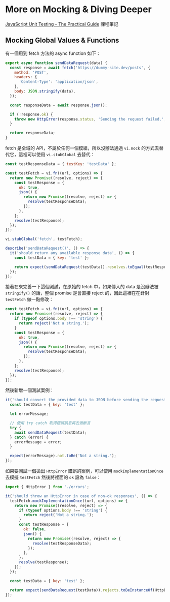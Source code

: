 # More on Mocking & Diving Deeper

[JavaScript Unit Testing - The Practical Guide](https://www.udemy.com/course/javascript-unit-testing-the-practical-guide/) 課程筆記

## Mocking Global Values & Functions

有一個用到 fetch 方法的 async function 如下：

```js
export async function sendDataRequest(data) {
  const response = await fetch('https://dummy-site.dev/posts', {
    method: 'POST',
    headers: {
      'Content-Type': 'application/json',
    },
    body: JSON.stringify(data),
  });

  const responseData = await response.json();

  if (!response.ok) {
    throw new HttpError(response.status, 'Sending the request failed.', responseData);
  }

  return responseData;
}
```

fetch 是全域的 API，不屬於任何一個模組，所以沒辦法通過 `vi.mock` 的方式去替代它，這裡可以使用 `vi.stubGlobal` 去替代：

```js
const testResponseData = { testKey: 'testData' };

const testFetch = vi.fn((url, options) => {
  return new Promise((resolve, reject) => {
    const testResponse = {
      ok: true,
      json() {
        return new Promise((resolve, reject) => {
          resolve(testResponseData);
        });
      },
    };
    resolve(testResponse);
  });
});

vi.stubGlobal('fetch', testFetch);

describe('sendDataRequest()', () => {
  it('should return any available response data', () => {
    const testData = { key: 'test' };

    return expect(sendDataRequest(testData)).resolves.toEqual(testResponseData);
  });
});
```

接著在來完善一下這個測試，在原始的 fetch 中，如果傳入的 data 是沒辦法被 `stringify()` 的話，整個 promise 是會直接 reject 的，因此這裡在在針對 `testFetch` 做一點修改：

```js {3-5}
const testFetch = vi.fn((url, options) => {
  return new Promise((resolve, reject) => {
    if (typeof options.body !== 'string') {
      return reject('Not a string.');
    }
    const testResponse = {
      ok: true,
      json() {
        return new Promise((resolve, reject) => {
          resolve(testResponseData);
        });
      },
    };
    resolve(testResponse);
  });
});
```

然後新增一個測試案例：

```js
it('should convert the provided data to JSON before sending the request', async () => {
  const testData = { key: 'test' };

  let errorMessage;

  // 使用 try catch 取得錯誤訊息再去做斷言
  try {
    await sendDataRequest(testData);
  } catch (error) {
    errorMessage = error;
  }

  expect(errorMessage).not.toBe('Not a string.');
});
```

如果要測試一個拋出 `HttpError` 錯誤的案例，可以使用 `mockImplementationOnce` 去模擬 `testFetch` 然後將裡面的 `ok` 設為 `false`：

```js
import { HttpError } from './errors';

it('should throw an HttpError in case of non-ok responses', () => {
  testFetch.mockImplementationOnce((url, options) => {
    return new Promise((resolve, reject) => {
      if (typeof options.body !== 'string') {
        return reject('Not a string.');
      }
      const testResponse = {
        ok: false,
        json() {
          return new Promise((resolve, reject) => {
            resolve(testResponseData);
          });
        },
      };
      resolve(testResponse);
    });
  });

  const testData = { key: 'test' };

  return expect(sendDataRequest(testData)).rejects.toBeInstanceOf(HttpError);
});
```


